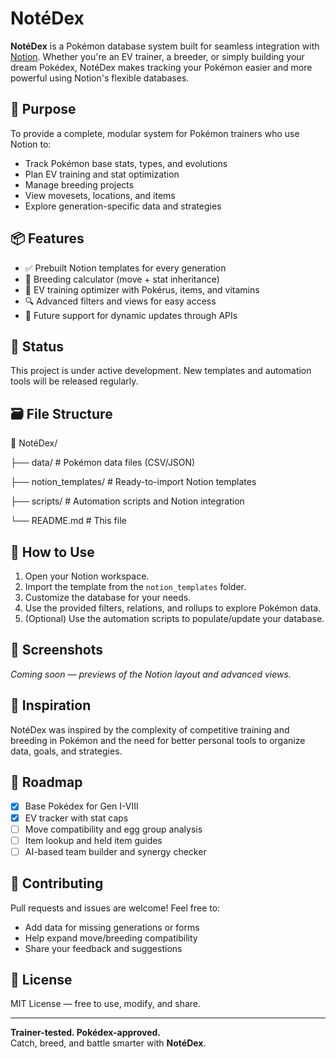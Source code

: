# NotéDex

**NotéDex** is a Pokémon database system built for seamless integration with [Notion](https://www.notion.so/). Whether you're an EV trainer, a breeder, or simply building your dream Pokédex, NotéDex makes tracking your Pokémon easier and more powerful using Notion's flexible databases.

## 🎯 Purpose

To provide a complete, modular system for Pokémon trainers who use Notion to:
- Track Pokémon base stats, types, and evolutions
- Plan EV training and stat optimization
- Manage breeding projects
- View movesets, locations, and items
- Explore generation-specific data and strategies

## 📦 Features

- ✅ Prebuilt Notion templates for every generation
- 🧬 Breeding calculator (move + stat inheritance)
- 💪 EV training optimizer with Pokérus, items, and vitamins
- 🔍 Advanced filters and views for easy access
- 🔁 Future support for dynamic updates through APIs

## 🚧 Status

This project is under active development. New templates and automation tools will be released regularly.

## 🗃 File Structure

📁 NotéDex/

├── data/ # Pokémon data files (CSV/JSON) 

├── notion_templates/ # Ready-to-import Notion templates 

├── scripts/ # Automation scripts and Notion integration 

└── README.md # This file 


## 📌 How to Use

1. Open your Notion workspace.
2. Import the template from the `notion_templates` folder.
3. Customize the database for your needs.
4. Use the provided filters, relations, and rollups to explore Pokémon data.
5. (Optional) Use the automation scripts to populate/update your database.

## 📸 Screenshots

_Coming soon — previews of the Notion layout and advanced views._

## 🧠 Inspiration

NotéDex was inspired by the complexity of competitive training and breeding in Pokémon and the need for better personal tools to organize data, goals, and strategies.

## 📅 Roadmap

- [x] Base Pokédex for Gen I-VIII
- [x] EV tracker with stat caps
- [ ] Move compatibility and egg group analysis
- [ ] Item lookup and held item guides
- [ ] AI-based team builder and synergy checker

## 🤝 Contributing

Pull requests and issues are welcome! Feel free to:
- Add data for missing generations or forms
- Help expand move/breeding compatibility
- Share your feedback and suggestions

## 📜 License

MIT License — free to use, modify, and share.

---

**Trainer-tested. Pokédex-approved.**  
Catch, breed, and battle smarter with **NotéDex**.
